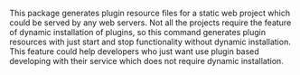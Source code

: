 This package generates plugin resource files for a static web project
which could be served by any web servers.
Not all the projects require the feature of dynamic installation of plugins,
so this command generates plugin resources with just start and stop functionality
without dynamic installation. This feature could help developers who just want
use plugin based developing with their service which does not require
dynamic installation.
